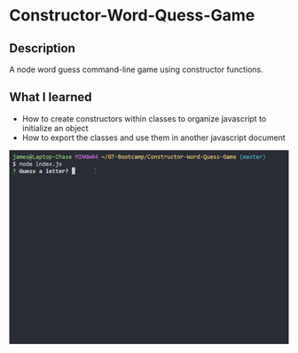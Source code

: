 # Constructor-Word-Quess-Game

## Description
A node word guess command-line game using constructor functions.

## What I learned

- How to create constructors within classes to organize javascript to initialize an object
- How to export the classes and use them in another javascript document

![word guess game](./images/game.gif)
